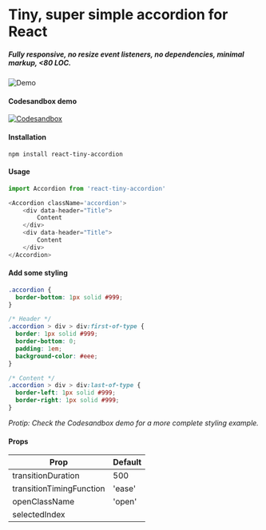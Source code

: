 # Tiny, super simple accordion for React
##### Fully responsive, no resize event listeners, no dependencies, minimal markup, <80 LOC.

![Demo](http://www.emilpalsson.com/react-tiny-accordion.gif)

#### Codesandbox demo
[![Codesandbox](https://camo.githubusercontent.com/416c7a7433e9d81b4e430b561d92f22ac4f15988/68747470733a2f2f636f646573616e64626f782e696f2f7374617469632f696d672f706c61792d636f646573616e64626f782e737667)](https://codesandbox.io/s/62p6r3kqxz)

#### Installation
```
npm install react-tiny-accordion
```

#### Usage
```javascript
import Accordion from 'react-tiny-accordion'

<Accordion className='accordion'>
    <div data-header="Title">
        Content
    </div>
    <div data-header="Title">
        Content
    </div>
</Accordion>
```

#### Add some styling
```css
.accordion {
  border-bottom: 1px solid #999;
}

/* Header */
.accordion > div > div:first-of-type {
  border: 1px solid #999;
  border-bottom: 0;
  padding: 1em;
  background-color: #eee;
}

/* Content */
.accordion > div > div:last-of-type {
  border-left: 1px solid #999;
  border-right: 1px solid #999;
}
```
_Protip: Check the Codesandbox demo for a more complete styling example._

#### Props
| Prop                     | Default |
|--------------------------|---------|
| transitionDuration       | 500     |
| transitionTimingFunction | 'ease'  |
| openClassName            | 'open'  |
| selectedIndex            |         |